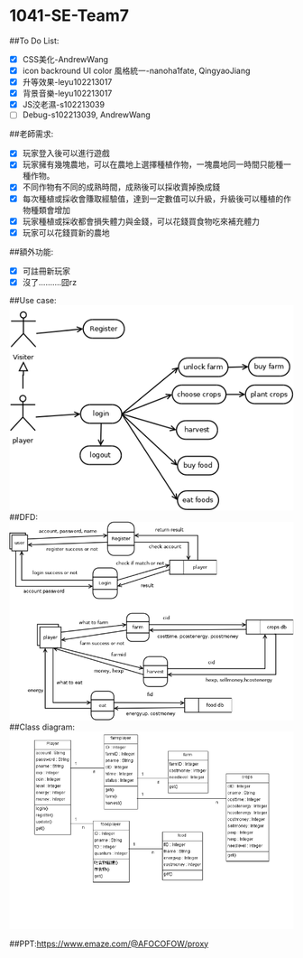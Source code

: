 # 1041-SE-Team7

##To Do List:

- [x] CSS美化-AndrewWang
- [x] icon backround UI color 風格統一-nanoha1fate, QingyaoJiang
- [x] 升等效果-leyu102213017
- [x] 背景音樂-leyu102213017
- [x] JS洨老濕-s102213039
- [ ] Debug-s102213039, AndrewWang
 
##老師需求:

- [x] 玩家登入後可以進行遊戲
- [x] 玩家擁有幾塊農地，可以在農地上選擇種植作物，一塊農地同一時間只能種一種作物。
- [x] 不同作物有不同的成熟時間，成熟後可以採收賣掉換成錢
- [x] 每次種植或採收會賺取經驗值，達到一定數值可以升級，升級後可以種植的作物種類會增加
- [x] 玩家種植或採收都會損失體力與金錢，可以花錢買食物吃來補充體力
- [x] 玩家可以花錢買新的農地

##額外功能:

- [x] 可註冊新玩家
- [x] 沒了..........囧rz

##Use case:
![GitHub Logo](https://github.com/NCNU-OpenSource/1041-SE-Team7/blob/master/schedule-report/final/usecase.png)<br>
##DFD:
![GitHub Logo](https://github.com/NCNU-OpenSource/1041-SE-Team7/blob/master/schedule-report/final/DFD.png)<br>
##Class diagram:
![GitHub Logo](https://github.com/NCNU-OpenSource/1041-SE-Team7/blob/master/schedule-report/final/ClassDiagram.png)<br>

##PPT:https://www.emaze.com/@AFOCOFOW/proxy
